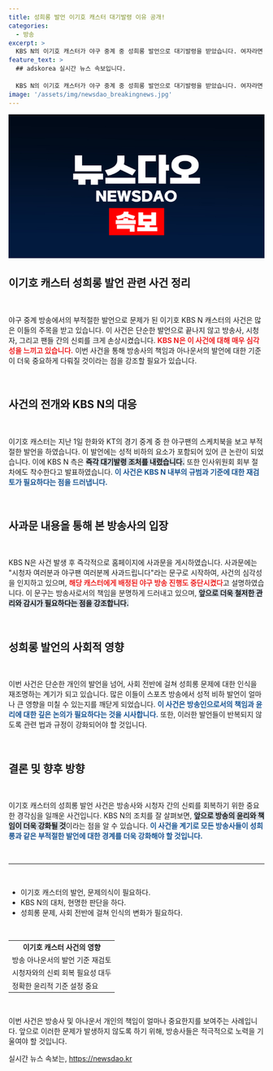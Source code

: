 ```yaml
---
title: 성희롱 발언 이기호 캐스터 대기발령 이유 공개!
categories:
  - 방송
excerpt: >
  KBS N의 이기호 캐스터가 야구 중계 중 성희롱 발언으로 대기발령을 받았습니다. 여자라면 XX 하고 싶다는 문제 발언으로 논란이 일자, KBS N은 즉각 사과문을 발표하고 인사위원회를 구성했습니다.
feature_text: >
  ## adskorea 실시간 뉴스 속보입니다.

  KBS N의 이기호 캐스터가 야구 중계 중 성희롱 발언으로 대기발령을 받았습니다. 여자라면 XX 하고 싶다는 문제 발언으로 논란이 일자, KBS N은 즉각 사과문을 발표하고 인사위원회를 구성했습니다.
image: '/assets/img/newsdao_breakingnews.jpg'
---
```


<p><img src="/assets/img/newsdao_breakingnews.jpg" alt="adskorea 속보" /></p>

<h2 data-ke-size="size26">이기호 캐스터 성희롱 발언 관련 사건 정리</h2>

<p data-ke-size="size16">&nbsp;</p>

<p>야구 중계 방송에서의 부적절한 발언으로 문제가 된 이기호 KBS N 캐스터의 사건은 많은 이들의 주목을 받고 있습니다. 이 사건은 단순한 발언으로 끝나지 않고 방송사, 시청자, 그리고 팬들 간의 신뢰를 크게 손상시켰습니다. <b><span style="color: #ee2323;">KBS N은 이 사건에 대해 매우 심각성을 느끼고 있습니다.</span></b> 이번 사건을 통해 방송사의 책임과 아나운서의 발언에 대한 기준이 더욱 중요하게 다뤄질 것이라는 점을 강조할 필요가 있습니다. </p>

<p data-ke-size="size16">&nbsp;</p>

<h2 data-ke-size="size26">사건의 전개와 KBS N의 대응</h2>

<p data-ke-size="size16">&nbsp;</p>

<p>이기호 캐스터는 지난 1일 한화와 KT의 경기 중계 중 한 야구팬의 스케치북을 보고 부적절한 발언을 하였습니다. 이 발언에는 성적 비하의 요소가 포함되어 있어 큰 논란이 되었습니다. 이에 KBS N 측은 <b><span style="background-color: #21538527;">즉각 대기발령 조처를 내렸습니다.</span></b> 또한 인사위원회 회부 절차에도 착수한다고 발표하였습니다. <b><span style="color: #1a5490;">이 사건은 KBS N 내부의 규범과 기준에 대한 재검토가 필요하다는 점을 드러냅니다.</span></b></p>

<p data-ke-size="size16">&nbsp;</p>

<h2 data-ke-size="size26">사과문 내용을 통해 본 방송사의 입장</h2>

<p data-ke-size="size16">&nbsp;</p>

<p>KBS N은 사건 발생 후 즉각적으로 홈페이지에 사과문을 게시하였습니다. 사과문에는 "시청자 여러분과 야구팬 여러분께 사과드립니다"라는 문구로 시작하여, 사건의 심각성을 인지하고 있으며, <b><span style="color: #ee2323;">해당 캐스터에게 배정된 야구 방송 진행도 중단시켰다</span></b>고 설명하였습니다. 이 문구는 방송사로서의 책임을 분명하게 드러내고 있으며, <b><span style="background-color: #21538527;">앞으로 더욱 철저한 관리와 감시가 필요하다는 점을 강조합니다.</span></b></p>

<p data-ke-size="size16">&nbsp;</p>

<h2 data-ke-size="size26">성희롱 발언의 사회적 영향</h2>

<p data-ke-size="size16">&nbsp;</p>

<p>이번 사건은 단순한 개인의 발언을 넘어, 사회 전반에 걸쳐 성희롱 문제에 대한 인식을 재조명하는 계기가 되고 있습니다. 많은 이들이 스포츠 방송에서 성적 비하 발언이 얼마나 큰 영향을 미칠 수 있는지를 깨닫게 되었습니다. <b><span style="color: #1a5490;">이 사건은 방송인으로서의 책임과 윤리에 대한 깊은 논의가 필요하다는 것을 시사합니다.</span></b> 또한, 이러한 발언들이 반복되지 않도록 관련 법과 규정이 강화되어야 할 것입니다.</p>

<p data-ke-size="size16">&nbsp;</p>

<h2 data-ke-size="size26">결론 및 향후 방향</h2>

<p data-ke-size="size16">&nbsp;</p>

<p>이기호 캐스터의 성희롱 발언 사건은 방송사와 시청자 간의 신뢰를 회복하기 위한 중요한 경각심을 일깨운 사건입니다. KBS N의 조치를 잘 살펴보면, <b><span style="background-color: #21538527;">앞으로 방송의 윤리와 책임이 더욱 강화될 것</span></b>이라는 점을 알 수 있습니다. <b><span style="color: #1a5490;">이 사건을 계기로 모든 방송사들이 성희롱과 같은 부적절한 발언에 대한 경계를 더욱 강화해야 할 것입니다.</span></b></p>

<p data-ke-size="size16">&nbsp;</p> 

<hr>

<p data-ke-size="size16">&nbsp;</p>

<ul>
    <li>이기호 캐스터의 발언, 문제의식이 필요하다.</li>
    <li>KBS N의 대처, 현명한 판단을 하다.</li>
    <li>성희롱 문제, 사회 전반에 걸쳐 인식의 변화가 필요하다.</li>
</ul>

<p data-ke-size="size16">&nbsp;</p>

<table style="width: 100%; border-collapse: collapse;">
    <tbody>
        <tr>
            <td style="text-align: center; height: 17px;"><b>이기호 캐스터 사건의 영향</b></td>
        </tr>
        <tr>
            <td>방송 아나운서의 발언 기준 재검토</td>
        </tr>
        <tr>
            <td>시청자와의 신뢰 회복 필요성 대두</td>
        </tr>
        <tr>
            <td>정확한 윤리적 기준 설정 중요</td>
        </tr>
    </tbody>
</table>

<p data-ke-size="size16">&nbsp;</p> 

<p>이번 사건은 방송사 및 아나운서 개인의 책임이 얼마나 중요한지를 보여주는 사례입니다. 앞으로 이러한 문제가 발생하지 않도록 하기 위해, 방송사들은 적극적으로 노력을 기울여야 할 것입니다.</p>
실시간 뉴스 속보는, <a href="https://newsdao.kr" rel="dofollow">https://newsdao.kr</a>


